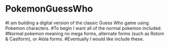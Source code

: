 # PokemonGuessWho
#I am building a digital version of the classic Guess Who game using Pokemon characters.
#To begin I want all of the normal pokemon included.
#Normal pokemon meaning no mega forms, alternate forms (such as Rotom & Castform), or Alola forms.
#Eventually I would like include these.
